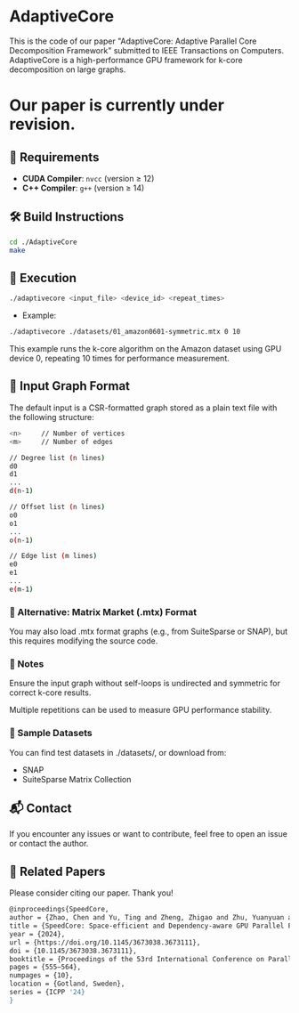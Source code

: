 # AdaptiveCore
This is the code of our paper "AdaptiveCore: Adaptive Parallel Core Decomposition Framework" submitted to IEEE Transactions on Computers. AdaptiveCore is a high-performance GPU framework for k-core decomposition on large graphs.

# Our paper is currently under revision.

## 🔧 Requirements

- **CUDA Compiler**: `nvcc` (version ≥ 12)
- **C++ Compiler**: `g++` (version ≥ 14)

## 🛠️ Build Instructions

```bash
cd ./AdaptiveCore
make
```

## 🚀 Execution
```bash
./adaptivecore <input_file> <device_id> <repeat_times>
```
- Example:
```bash
./adaptivecore ./datasets/01_amazon0601-symmetric.mtx 0 10
```
This example runs the k-core algorithm on the Amazon dataset using GPU device 0, repeating 10 times for performance measurement.

## 📄 Input Graph Format
The default input is a CSR-formatted graph stored as a plain text file with the following structure:
```bash
<n>     // Number of vertices
<m>     // Number of edges

// Degree list (n lines)
d0
d1
...
d(n-1)

// Offset list (n lines)
o0
o1
...
o(n-1)

// Edge list (m lines)
e0
e1
...
e(m-1)
```

### 📎 Alternative: Matrix Market (.mtx) Format
You may also load .mtx format graphs (e.g., from SuiteSparse or SNAP), but this requires modifying the source code.

### 📌 Notes
Ensure the input graph without self-loops is undirected and symmetric for correct k-core results.

Multiple repetitions can be used to measure GPU performance stability.

### 🧪 Sample Datasets
You can find test datasets in ./datasets/, or download from:
- SNAP
- SuiteSparse Matrix Collection

## 📬 Contact
If you encounter any issues or want to contribute, feel free to open an issue or contact the author.

## 📝 Related Papers

Please consider citing our paper. Thank you!

```bash
@inproceedings{SpeedCore,
author = {Zhao, Chen and Yu, Ting and Zheng, Zhigao and Zhu, Yuanyuan and Jin, Song and Du, Bo and Tao, Dacheng},
title = {SpeedCore: Space-efficient and Dependency-aware GPU Parallel Framework for Core Decomposition},
year = {2024},
url = {https://doi.org/10.1145/3673038.3673111},
doi = {10.1145/3673038.3673111},
booktitle = {Proceedings of the 53rd International Conference on Parallel Processing},
pages = {555–564},
numpages = {10},
location = {Gotland, Sweden},
series = {ICPP '24}
}
```